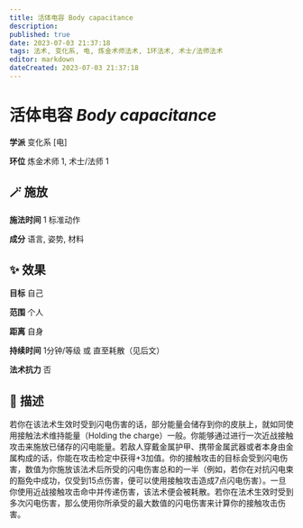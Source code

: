 ```yaml
---
title: 活体电容 Body capacitance
description: 
published: true
date: 2023-07-03 21:37:18
tags: 法术, 变化系, 电, 炼金术师法术, 1环法术, 术士/法师法术
editor: markdown
dateCreated: 2023-07-03 21:37:18
---
```


# **活体电容** *Body capacitance*

**学派** 变化系 \[电\] 

**环位** 炼金术师 1, 术士/法师 1

## 🪄 施放

**施法时间** 1 标准动作

**成分** 语言, 姿势, 材料

## ✨ 效果 

**目标** 自己 

**范围** 个人

**距离** 自身  

**持续时间** 1分钟/等级 或 直至耗散（见后文） 

**法术抗力** 否

## 📖 描述

若你在该法术生效时受到闪电伤害的话，部分能量会储存到你的皮肤上，就如同使用接触法术维持能量（Holding the charge）一般。你能够通过进行一次近战接触攻击来施放已储存的闪电能量。若敌人穿戴金属护甲、携带金属武器或者本身由金属构成的话，你能在攻击检定中获得+3加值。你的接触攻击的目标会受到闪电伤害，数值为你施放该法术后所受的闪电伤害总和的一半（例如，若你在对抗闪电束的豁免中成功，仅受到15点伤害，便可以使用接触攻击造成7点闪电伤害）。一旦你使用近战接触攻击命中并传递伤害，该法术便会被耗散。若你在法术生效时受到多次闪电伤害，那么使用你所承受的最大数值的闪电伤害来计算你的接触攻击伤害。
    